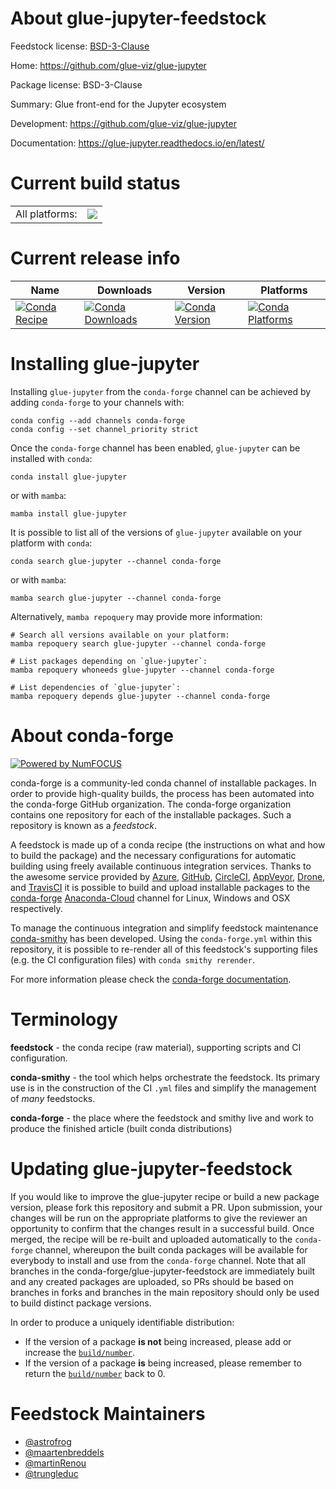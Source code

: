 About glue-jupyter-feedstock
============================

Feedstock license: [BSD-3-Clause](https://github.com/conda-forge/glue-jupyter-feedstock/blob/main/LICENSE.txt)

Home: https://github.com/glue-viz/glue-jupyter

Package license: BSD-3-Clause

Summary: Glue front-end for the Jupyter ecosystem

Development: https://github.com/glue-viz/glue-jupyter

Documentation: https://glue-jupyter.readthedocs.io/en/latest/

Current build status
====================


<table><tr><td>All platforms:</td>
    <td>
      <a href="https://dev.azure.com/conda-forge/feedstock-builds/_build/latest?definitionId=19089&branchName=main">
        <img src="https://dev.azure.com/conda-forge/feedstock-builds/_apis/build/status/glue-jupyter-feedstock?branchName=main">
      </a>
    </td>
  </tr>
</table>

Current release info
====================

| Name | Downloads | Version | Platforms |
| --- | --- | --- | --- |
| [![Conda Recipe](https://img.shields.io/badge/recipe-glue--jupyter-green.svg)](https://anaconda.org/conda-forge/glue-jupyter) | [![Conda Downloads](https://img.shields.io/conda/dn/conda-forge/glue-jupyter.svg)](https://anaconda.org/conda-forge/glue-jupyter) | [![Conda Version](https://img.shields.io/conda/vn/conda-forge/glue-jupyter.svg)](https://anaconda.org/conda-forge/glue-jupyter) | [![Conda Platforms](https://img.shields.io/conda/pn/conda-forge/glue-jupyter.svg)](https://anaconda.org/conda-forge/glue-jupyter) |

Installing glue-jupyter
=======================

Installing `glue-jupyter` from the `conda-forge` channel can be achieved by adding `conda-forge` to your channels with:

```
conda config --add channels conda-forge
conda config --set channel_priority strict
```

Once the `conda-forge` channel has been enabled, `glue-jupyter` can be installed with `conda`:

```
conda install glue-jupyter
```

or with `mamba`:

```
mamba install glue-jupyter
```

It is possible to list all of the versions of `glue-jupyter` available on your platform with `conda`:

```
conda search glue-jupyter --channel conda-forge
```

or with `mamba`:

```
mamba search glue-jupyter --channel conda-forge
```

Alternatively, `mamba repoquery` may provide more information:

```
# Search all versions available on your platform:
mamba repoquery search glue-jupyter --channel conda-forge

# List packages depending on `glue-jupyter`:
mamba repoquery whoneeds glue-jupyter --channel conda-forge

# List dependencies of `glue-jupyter`:
mamba repoquery depends glue-jupyter --channel conda-forge
```


About conda-forge
=================

[![Powered by
NumFOCUS](https://img.shields.io/badge/powered%20by-NumFOCUS-orange.svg?style=flat&colorA=E1523D&colorB=007D8A)](https://numfocus.org)

conda-forge is a community-led conda channel of installable packages.
In order to provide high-quality builds, the process has been automated into the
conda-forge GitHub organization. The conda-forge organization contains one repository
for each of the installable packages. Such a repository is known as a *feedstock*.

A feedstock is made up of a conda recipe (the instructions on what and how to build
the package) and the necessary configurations for automatic building using freely
available continuous integration services. Thanks to the awesome service provided by
[Azure](https://azure.microsoft.com/en-us/services/devops/), [GitHub](https://github.com/),
[CircleCI](https://circleci.com/), [AppVeyor](https://www.appveyor.com/),
[Drone](https://cloud.drone.io/welcome), and [TravisCI](https://travis-ci.com/)
it is possible to build and upload installable packages to the
[conda-forge](https://anaconda.org/conda-forge) [Anaconda-Cloud](https://anaconda.org/)
channel for Linux, Windows and OSX respectively.

To manage the continuous integration and simplify feedstock maintenance
[conda-smithy](https://github.com/conda-forge/conda-smithy) has been developed.
Using the ``conda-forge.yml`` within this repository, it is possible to re-render all of
this feedstock's supporting files (e.g. the CI configuration files) with ``conda smithy rerender``.

For more information please check the [conda-forge documentation](https://conda-forge.org/docs/).

Terminology
===========

**feedstock** - the conda recipe (raw material), supporting scripts and CI configuration.

**conda-smithy** - the tool which helps orchestrate the feedstock.
                   Its primary use is in the construction of the CI ``.yml`` files
                   and simplify the management of *many* feedstocks.

**conda-forge** - the place where the feedstock and smithy live and work to
                  produce the finished article (built conda distributions)


Updating glue-jupyter-feedstock
===============================

If you would like to improve the glue-jupyter recipe or build a new
package version, please fork this repository and submit a PR. Upon submission,
your changes will be run on the appropriate platforms to give the reviewer an
opportunity to confirm that the changes result in a successful build. Once
merged, the recipe will be re-built and uploaded automatically to the
`conda-forge` channel, whereupon the built conda packages will be available for
everybody to install and use from the `conda-forge` channel.
Note that all branches in the conda-forge/glue-jupyter-feedstock are
immediately built and any created packages are uploaded, so PRs should be based
on branches in forks and branches in the main repository should only be used to
build distinct package versions.

In order to produce a uniquely identifiable distribution:
 * If the version of a package **is not** being increased, please add or increase
   the [``build/number``](https://docs.conda.io/projects/conda-build/en/latest/resources/define-metadata.html#build-number-and-string).
 * If the version of a package **is** being increased, please remember to return
   the [``build/number``](https://docs.conda.io/projects/conda-build/en/latest/resources/define-metadata.html#build-number-and-string)
   back to 0.

Feedstock Maintainers
=====================

* [@astrofrog](https://github.com/astrofrog/)
* [@maartenbreddels](https://github.com/maartenbreddels/)
* [@martinRenou](https://github.com/martinRenou/)
* [@trungleduc](https://github.com/trungleduc/)

